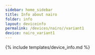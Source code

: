 ```yaml
---
sidebar: home_sidebar
title: Info about nairo
folder: info
layout: deviceinfo
permalink: /devices/nairo//variant1
device: nairo_variant1
---
```

{% include templates/device_info.md %}
